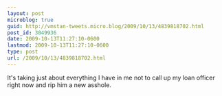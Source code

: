 ```yaml
---
layout: post
microblog: true
guid: http://vmstan-tweets.micro.blog/2009/10/13/4839818702.html
post_id: 3049936
date: 2009-10-13T11:27:10-0600
lastmod: 2009-10-13T11:27:10-0600
type: post
url: /2009/10/13/4839818702.html
---
```

It's taking just about everything I have in me not to call up my loan officer right now and rip him a new asshole.
